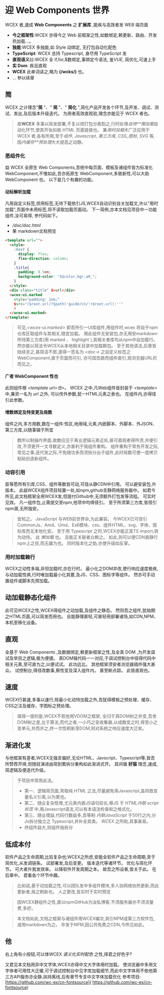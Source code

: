<!--DESC: {"icon":"explore"} -->
<p align=center><svg width=8em src="/logo.svg" ></svg></p>


# 迎 Web Components 世界

WCEX 者,速成 **Web Components** 之 **扩展库** ,能疾与高效者发 WEB 端页面

- **今之框架性**:WCEX 亦得今之 Web 前框架之性,如数绑定,赖更新、路由、开发热加载...。
- **独能**:WCEX 多独能,如 Style 动绑定, 无打包自动化配色
- **TypeScript**: WCEX 总持 Typescript, 身尽用 TypeScript 发
- **直观语义**曰:WCEX 全 if,for,$数绑定,事绑定今语法, 鉴*VUE*, 简优化,可速上手
- **实 Dom**: 疾且直观
- **WCEX** 此单词读之,略为 **(/wɛks/)** 也。
- ... 参以续章

## 简

WCEX 之计理念"**简** "、" **简** "、" **简化** ",简化产品开发各个环节,及开发、调试、测试、发出,及后版本升级迭代。
为用者高效直观验,理念亦能见于 WCEX 者也。

> 故**WCEX** 多事以简发部署,不复以烦打包分离割之,行时处理*自恃**懒加载*自动化环节,使其开张如故 HTML 页面链接也。 兼*用时加载*术广泛应用于 WCEX 者,各有所用,至于*组件*, _Javascript_, _第三方库_, _CSS_图标_, _SVG_ 等,因*内缓存**预处理*大大提高之动静。

### 悉组件化

益 WCEX 全原生 Web Components,吾统中每页面、模板及诸组件皆为标准化 WebComponent,不惟如此,吾亦拓原生 WebComponent,多致新性,可以大助 WebComponent 也。 以下是几个有趣的功能。

#### 动标解析加载

凡用自定义标签,但用标签,无待下载依引JS,WCEX自动识别自关加载文,许以"用时加载",页面中未用标签,将不读取加载页面动。 下一简例,亦本文档见项目中一功能组件,汝可易得, 参代码如下。
- _/doc/doc.html_
- 果 markdown文档预览
```html
<template url="">
  <style>
    :host {
      display: flex;
      flex-direction: column;
    }
    .title{
      padding: 0.5em;
      background-color: "$$color.bgr.a9_";
    }
  </style>
  <div class="title" $>url</div>
  <wcex-ui.marked 
    style="padding: 1em;" 
    $src="($root.url)?$path('guide/cn/'+$root.url):''"
    >
  </wcex-ui.marked>
</template>
```

> 可见,_\<wcex-ui.marked\>_ 即吾所引一UI库组件,用组件时,wcex 将自于npm仓库区取组件与其相关,随宜加载。 用此组件无安装包,亦无用安markdown所恃第三方库(用 marked 、 highlight ),其相关者库均从npm中自加载行。 然亦能以简法令WCEX从本地相关目录中加载赖包。 至于其他语法,后章皆陆续言之,甚简洁不邪,遂得一签名为 _\<doc-\>_ 之自定义标签之 WebComponent,直于页面而可引, 亦可因吾路而组件直引,观浏览器URL栏而见之。

#### 广者 WebComponent 性也
此则组件根 _\<template url=也\>_。 WCEX 之中,凡Web组件皆封装于 _\<template\>_ 中,兼资一名为 _url_ 之外, 可以传外参数,犹一HTML元素之表也。 在组件内,亦得径引此参数。


#### 增数绑定及恃变更及局数
组件之内,多方用数,数在一组件:性区,地用域,元素,内嵌脚本、外脚本、外JSON、第三方库,以随事辑于所宜
> 数所以制操作界面,故数应见于离业逻辑元素近处,甚可直观者得所须,并便引改,不须更开一文寻数定义,亦甚利于我组件重构。 组件重构于常务开发之际,常见之事,迭代发之际,不免随功多而须拆分出子组件,此时局数可便一度拷贝粘贴创造新组件。

### 动容引用
臣等愿所有引库,CSS、组件等数皆可动,可径从静CDN中引用。 可以避安装包,升版本。 此益WCEX组件项目轻置一处,如npm,github言静网络服务器中。 如君今所见,此文档框架全用WCEX发,但提付Github中,无须额外打包发等流程。 可实时见效。 凡一组件包,止需提交至npm,他项中均得径引。 至于所须第三方库,皆径引npm源,无所独安。

> 皆知之。 JavaScript 与WEB前世界杂,为此兼容。 今WCEX已可径引CommonJs、Amd、Umd、Es6模块、css、组件HTML、svg、字体、图标库而无本地化安。 至于用 Typescript 之时,WCEX亦能正其TS import,转为动恃。 此 _懒加载_ 也。 且能正关联者众赖之。 如此,则可以便CDN直静行npm上之目,而无庸为也。 同时版本化之助,亦使升级如反掌。

### 用时加载赖行
WCEX之动性多端,非但加载时,亦在行时。 最小化之DOM并改,使行响应速度极疾,与动加载性俱,行时唯加载最小化其要,及JS、CSS、图标字等组件。 然亦可手动置组件或脚本先预加载。

## 动加载静态化组件
此可见WCEX之性,WCEX得组件之动加载,及组件之静态。 然则吾之组件,犹始期之HTML页面,可以简发而用也。 且能静理甚轻,可甚轻用部署诸场,如CDN,NPM、本机至移化设备。

## 直观
全基于 Web Components ,及数据绑定,赖更新框架之性,及全真 DOM ,为开发调试及举目之逻辑,极为便捷。 真DOM辑代码一一对应,于调试控制台中径得代码中相关元素,至可直为之,以便试试。 此功远比。 其他框架须安者浏览器插件强大甚众。 试控制台,得径改数事,察性变及深入组件内。 甚至断点踪。 此皆直观也。

## 速度
WCEX行甚速,多事以速行,除最小化动恃加载之外,吾犹得模板之预处理、缓存、CSS之注及缓存、字图标之预处理。
> 值得一提的是,WCEX不若他用VDOM之框架, 全归于真DOM树之并变,吾舍DOM树之差,比于算法,而代之者,一小巧之变收集器,以成数变之时,得至小之变单元,并而并之,终一次性刷新至DOM,则对系统之响应速度大迁矣。

## 渐进化发
与他框架有差者,WCEX无强言偏好,无论HTML、Javscript、Typescript等,皆吾所赞荐开择,但随目演进由简到繁拆分重构如此渐进式开。 其间循 **好猫** 理念,速成,简逻辑及便迭代升级。

> 于项目中常用此法。
> - 第一、逻辑简页面,常取纯 _HTML_ 之法,尽量避免用Javascript,盖将致变量名义引离,以为累也。
> - 第二、随业复杂性增,尤元素内嵌JS语句较长,移JS 于 _HTML内联 script 标签_ 中,用Javascript语法,可以有本语法检查和之格式化。
> - 第三、随业增益,代码行数益多,吾等制 _内联JavaScript_ 于50行之内,分Js拆分独立之 Typescript,并补全其类。 _WCEX_ 之所助,其事甚易。
> - 终组件益大,则组件独拆分



## 低成本付
软件产品之生命周期,比较复杂也;WCEX之所虑,安能全软件产品之生命周期,至于简优化,从发调链条。 试部署发,及后变更。 版本迭代等诸环节。 优化与简化环节。 可大者升我发效率。 以降软件开发周期之本。 故吾之所设者,皆关于此。 在后章中。 君看各个环节中趣。
> 比如说,基于动加载之性,可以团队发中多组件模块,多人协网络协热更新,而此更新者,局之刷新也。 人之更改,皆实时于实时预览

> 因WCEX静组件之性,直以npmGitHub为汝私博客,不须服务器亦不须流量费,多好。

> 本文档如此,文档之框架与诸组件用WCEX编次,其引NPM成第三方软件包,或用markdown为之。 卒发于NPM,因公共免费之CDN,今所见如此。

## 他
右上角有小按钮,可以体WCEX _语义化实时配色_ 之性,择君之好色乎?

又君见本文档用异中文字体,WCEX亦得中文大字体用时加载。 使浏览器中多用文字体者可用性大迁擢,可于调试控制台中见字库加载细节,而此中文字体用不依他第三方API服务亦全静,扶持离线,后有章节专言中文字体加载优化 参考项目:[https://github.com/wc-ex/cn-fontsource]( https://github.com/wc-ex/cn-fontsource)
